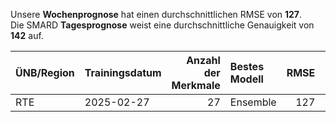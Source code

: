 
Unsere __Wochenprognose__ hat einen durchschnittlichen RMSE von __127__.  
Die SMARD __Tagesprognose__ weist eine durchschnittliche Genauigkeit von __142__ auf.
    
| ÜNB/Region   | Trainingsdatum   |   Anzahl der Merkmale | Bestes Modell   |   RMSE |   TSO RMSE |
|:-------------|:-----------------|----------------------:|:----------------|-------:|-----------:|
| RTE          | 2025-02-27       |                    27 | Ensemble        |    127 |        142 |